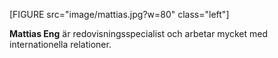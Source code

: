 [FIGURE src="image/mattias.jpg?w=80" class="left"]

**Mattias Eng** är redovisningsspecialist och arbetar mycket med internationella relationer.
